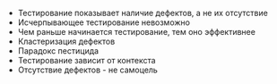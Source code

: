 - Тестирование показывает наличие дефектов, а не их отсутствие
- Исчерпывающее тестирование невозможно
- Чем раньше начинается тестирование, тем оно эффективнее
- Кластеризация дефектов
- Парадокс пестицида
- Тестирование зависит от контекста
- Отсутствие дефектов - не самоцель